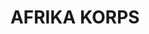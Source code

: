 ---
title: "AFRIKA KORPS"
price: "TBA"
desc: "Opis nije dostupan"
img_path: "/assets/img/A.MIG-7102.jpg"
brand: AMMO
available: true
cat: "acrylics"
subcat: "ACRYLIC SMART SETS"
subsubcat: "SS"
---